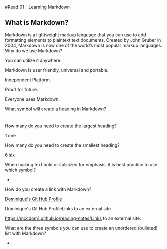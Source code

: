 #Read:01 - Learning Markdown

## What is Markdown?

Markdown is a lightweight markup language that you can use to add formatting elements to plaintext text documents. Created by John Gruber in 2004, Markdown is now one of the world’s most popular markup languages. 
  Why do we use Markdown?

You can utilize it anywhere.

Markdown Is user friendly, universal and portable.

Independent Platform.

 Proof for future.

Everyone uses Markdown.

What symbol will create a heading in Markdown?

#

How many do you need to create the largest heading?

1 one

How many do you need to create the smallest heading?

6 six

When making text bold or italicized for emphasis, it is best practice to use which symbol?

*

How do you create a link with Markdown?

[Dominique's Git Hub Profile](https://github.com/MccDom1)

Dominique's Git Hub ProfileLinks to an external site.

https://mccdom1.github.io/reading-notes/Links to an external site.

What are the three symbols you can use to create an unordered (bulleted) list with Markdown?

+

